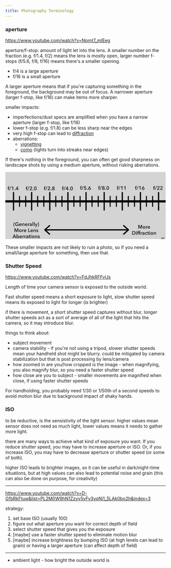 ```yaml
---
title: Photography Terminology
---
```


### aperture

<https://www.youtube.com/watch?v=Npmt7_mlEeg>

aperture/f-stop: amount of light let into the lens. A smaller number on the fraction (e.g. f/1.4, f/2) means the lens is mostly open, larger number f-stops (f/5.6, f/8, f/16) means there's a smaller opening.

- f/4 is a large aperture
- f/16 is a small aperture

A larger aperture means that if you're capturing something in the foreground, the background may be out of focus. A narrower aperture (larger f-stop, like f/16) can make items more sharper.

smaller impacts:

- imperfections/dust specs are amplified when you have a narrow aperture (larger f-stop, like f/16)
- lower f-stop (e.g. f/1.8) can be less sharp near the edges
- very high f-stop can lead to [diffraction](https://en.wikipedia.org/wiki/Diffraction)
- aberrations:
  - [vignetting](https://en.wikipedia.org/wiki/Vignetting)
  - [como](<https://en.wikipedia.org/wiki/Coma_(optics)>) (lights turn into streaks near edges)

If there's nothing in the foreground, you can often get good sharpness on landscape shots by using a medium aperture, without risking aberrations.

![](./images/2024-09-09--13_47_58.jpg)

These smaller impacts are not likely to ruin a photo, so if you need a small/large aperture for something, then use that.

### Shutter Speed

<https://www.youtube.com/watch?v=FdJhkRFFvUs>

Length of time your camera sensor is exposed to the outside world.

Fast shutter speed means a short exposure to light, slow shutter speed means its exposed to light for longer (is brighter)

if there is movement, a short shutter speed captures without blur, longer shutter speeds act as a sort of average of all of the light that hits the camera, so it may introduce blur.

things to think about:

- subject movement
- camera stability - if you're not using a tripod, slower shutter speeds mean your handheld shot might be blurry. could be mitigated by camera stabilization but that is post processing by lens/camera
- how zoomed in are you/how cropped is the image - when magnifying, you also magnify blur, so you need a faster shutter speed
- how close are you to subject - smaller movements are magnified when close, if using faster shutter speeds

For handholding, you probably need 1/30 or 1/50th of a second speeds to avoid motion blur due to background impact of shaky hands.

### ISO

to be reductive, is the sensistivity of the light sensor. higher values mean sensor does not need as much light, lower values means it needs to gather more light.

there are many ways to achieve what kind of exposure you want. If you reduce shutter speed, you may have to increase aperture or ISO. Or, if you increase ISO, you may have to decrease aperture or shutter speed (or some of both).

higher ISO leads to brighter images, so it can be useful in dark/night-time situations, but at high values can also lead to potential noise and grain (this can also be done on purpose, for creativity)

---

<https://www.youtube.com/watch?v=D-GfbRkFtuw&list=PL2M0W9hN1Zzyy5yFv3vqNi1_5LAk0bo2h&index=3>

strategy:

1. set base ISO (usually 100)
1. figure out what aperture you want for correct depth of field
1. select shutter speed that gives you the exposure
1. [maybe] use a faster shutter speed to eliminate motion blur
1. [maybe] increase brightness by bumping ISO (at high levels can lead to grain) or having a larger aperture (can affect depth of field)

---

- ambient light - how bright the outside world is

